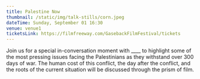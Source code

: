 ```yaml
---
title: Palestine Now
thumbnail: /static/img/talk-stills/corn.jpeg
dateTime: Sunday, September 01 16:30
venue: venue1
ticketsLink: https://filmfreeway.com/GasebackFilmFestival/tickets
---
```

Join us for a special in-conversation moment with ____ to highlight some of the most pressing issues facing the Palestinians as they withstand over 300 days of war. The human cost of this conflict, the day after the conflict, and the roots of the current situation will be discussed through the prism of film. 